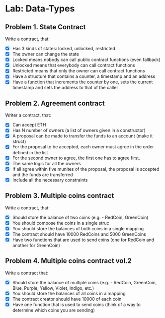 # Lab: Data-Types

## Problem 1. State Contract

Write a contract, that:
 - [x] Has 3 kinds of states: locked, unlocked, restricted
 - [x] The owner can change the state
 - [x] Locked means nobody can call public contract functions (even fallback)
 - [x] Unlocked means that everybody can call contract functions
 - [x] Restricted means that only the owner can call contract functions
 - [x] Have a structure that contains a counter, a timestamp and an address
 - [x] Have a function that increments the counter by one, sets the current timestamp
 and sets the address to that of the caller

 ## Problem 2. Agreement contract

 Writer a contract, that:
- [x] Can accept ETH
- [x] Has N number of owners (a list of owners given in a constructor)
- [x] A proposal can be made to transfer the funds to an account (make it struct)
- [x] For the proposal to be accepted, each owner must agree in the order defined in the list
 - [x] For the second owner to agree, the first one has to agree first.
 - [x] The same logic for all the owners
- [x] If all agree within five munites of the proposal, the proposal is accepted and the funds are transferred
- [x] Include all the necessary constraints

 ## Problem 3. Multiple coins contract
 
 Write a contract, that:
- [x] Should store the balance of two coins (e.g. - RedCoin, GreenCoin)
 - [x] You should compose the coins in a single struc
 - [x] You should store the balances of both coins in a single mapping
- [x] The contract should have 10000 RedCoins and 5000 GreenCoins
- [x] Have two functions that are used to send coins (one for RedCoin and another for GreenCoin)

 ## Problem 4. Multiple coins contract vol.2


Write a contract that:
- [x] Should store the balance of multiple coins (e.g. - RedCoin, GreenCoin, Blue, Purple, Yellow, Violet, Indigo, etc.)
 - [x] You should store the balances of all coins in a mapping
- [x] The contract creator should have 10000 of each coin
- [x] Have one function that is used to send coins (think of a way to determine which coins you are sending)